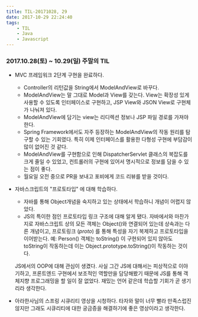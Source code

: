 ```yaml
---
title: TIL-20171028, 29
date: 2017-10-29 22:24:40
tags:
    - TIL
    - Java
    - Javascript
---
```


### 2017.10.28(토) ~ 10.29(일) 주말의 TIL

* MVC 프레임워크 2단계 구현을 완료하다. 
    * Controller의 리턴값을 String에서 ModelAndView로 바꾸다.
    * ModelAndView는 말 그대로 Model과 View를 갖는다. View는 확장성 있게 사용할 수 있도록 인터페이스로 구현하고, JSP View와 JSON View로 구현체가 나눠져 있다. 
    * ModelAndView에 담기는 view는 리디렉션 정보나 JSP 파일 경로를 가져야 한다. 
    * Spring Framework에서도 자주 등장하는 ModelAndView의 작동 원리를 탐구할 수 있는 기회였다. 특히 이제 인터페이스를 활용한 다형성 구현에 부담감이 많이 없어진 것 같다. 
    * ModelAndView를 구현함으로 인해 DispatcherServlet 클래스의 복잡도를 크게 줄일 수 있었고, 컨트롤러의 구현에 있어서 명시적으로 정보를 담을 수 있는 점이 좋다.
    * 월요일 오전 중으로 PR을 보내고 포비에게 코드 리뷰를 받을 것이다. 

* 자바스크립트의 "프로토타입" 에 대해 학습하다.
    * 자바를 통해 Object개념을 숙지하고 있는 상태에서 학습하니 개념이 어렵지 않았다. 
    * JS의 특이한 점인 프로토타입 링크 구조에 대해 알게 됐다. 자바에서와 마찬가지로 자바스크립트 상의 모든 객체는 Object()와 연결되어 있는데 상속과는 다른 개념이고, 프로토링크 (_proto_) 를 통해 특성을 자기 복제하고 프로토타입을 이어받는다. 
    예: Person() 객체는 toString() 이 구현되어 있지 않아도 toString이 작동하는데 이는 Object.prototype.toString()이 작동하는 것이다. 

    JS에서의 OOP에 대해 관심이 생겼다. 사실 그간 JS에 대해서는 피상적으로 이야기하고, 프론트엔드 구현에서 보조적인 역할만을 담당해봤기 때문에 JS를 통해 객체지향 프로그래밍을 할 일이 잘 없었다. 
    재밌는 언어 같은데 학습할 기회가 곧 생기리라 생각한다. 

* 아라한사님의 스프링 시큐리티 영상을 시청하다. 타자와 말이 너무 빨라 만족스럽진 않지만 그래도 시큐리티에 대한 궁금증을 해결하기에 좋은 영상이라고 생각한다. 


